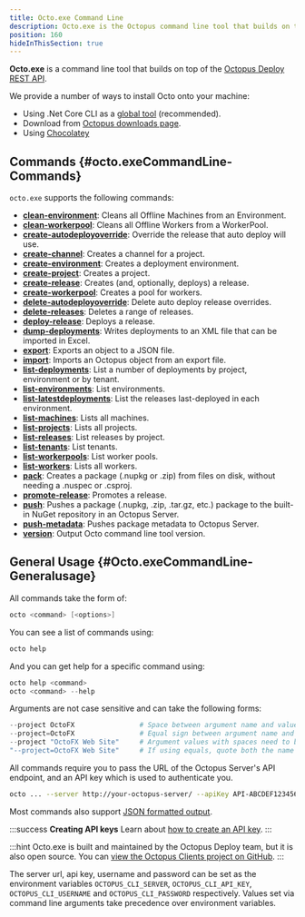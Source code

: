 ```yaml
---
title: Octo.exe Command Line
description: Octo.exe is the Octopus command line tool that builds on top of the Octopus REST API.
position: 160
hideInThisSection: true
---
```


**Octo.exe** is a command line tool that builds on top of the [Octopus Deploy REST API](/docs/octopus-rest-api/api/index.md).

We provide a number of ways to install Octo onto your machine:

- Using .Net Core CLI as a [global tool](/docs/octopus-rest-api/octo.exe-command-line/install-global-tool.md) (recommended).
- Download from [Octopus downloads page](https://octopus.com/downloads).
- Using [Chocolatey](https://chocolatey.org/packages/OctopusTools)

## Commands {#octo.exeCommandLine-Commands}

`octo.exe` supports the following commands:

- **[clean-environment](/docs/octopus-rest-api\octo.exe-command-line/clean-environment.md)**:  Cleans all Offline Machines from an Environment.
- **[clean-workerpool](/docs/octopus-rest-api\octo.exe-command-line/clean-workerpool.md)**:  Cleans all Offline Workers from a WorkerPool.
- **[create-autodeployoverride](/docs/octopus-rest-api\octo.exe-command-line/create-autodeployoverride.md)**:  Override the release that auto deploy will use.
- **[create-channel](/docs/octopus-rest-api\octo.exe-command-line/create-channel.md)**:  Creates a channel for a project.
- **[create-environment](/docs/octopus-rest-api\octo.exe-command-line/create-environment.md)**:  Creates a deployment environment.
- **[create-project](/docs/octopus-rest-api\octo.exe-command-line/create-project.md)**:  Creates a project.
- **[create-release](/docs/octopus-rest-api\octo.exe-command-line/create-release.md)**:  Creates (and, optionally, deploys) a release.
- **[create-workerpool](/docs/octopus-rest-api\octo.exe-command-line/create-workerpool.md)**:  Creates a pool for workers.
- **[delete-autodeployoverride](/docs/octopus-rest-api\octo.exe-command-line/delete-autodeployoverride.md)**:  Delete auto deploy release overrides.
- **[delete-releases](/docs/octopus-rest-api\octo.exe-command-line/delete-releases.md)**:  Deletes a range of releases.
- **[deploy-release](/docs/octopus-rest-api\octo.exe-command-line/deploy-release.md)**:  Deploys a release.
- **[dump-deployments](/docs/octopus-rest-api\octo.exe-command-line/dump-deployments.md)**:  Writes deployments to an XML file that can be imported in Excel.
- **[export](/docs/octopus-rest-api\octo.exe-command-line/export.md)**:  Exports an object to a JSON file.
- **[import](/docs/octopus-rest-api\octo.exe-command-line/import.md)**:  Imports an Octopus object from an export file.
- **[list-deployments](/docs/octopus-rest-api\octo.exe-command-line/list-deployments.md)**:  List a number of deployments by project, environment or by tenant.
- **[list-environments](/docs/octopus-rest-api\octo.exe-command-line/list-environments.md)**:  List environments.
- **[list-latestdeployments](/docs/octopus-rest-api\octo.exe-command-line/list-latestdeployments.md)**:  List the releases last-deployed in each environment.
- **[list-machines](/docs/octopus-rest-api\octo.exe-command-line/list-machines.md)**:  Lists all machines.
- **[list-projects](/docs/octopus-rest-api\octo.exe-command-line/list-projects.md)**:  Lists all projects.
- **[list-releases](/docs/octopus-rest-api\octo.exe-command-line/list-releases.md)**:  List releases by project.
- **[list-tenants](/docs/octopus-rest-api\octo.exe-command-line/list-tenants.md)**:  List tenants.
- **[list-workerpools](/docs/octopus-rest-api\octo.exe-command-line/list-workerpools.md)**:  List worker pools.
- **[list-workers](/docs/octopus-rest-api\octo.exe-command-line/list-workers.md)**:  Lists all workers.
- **[pack](/docs/octopus-rest-api\octo.exe-command-line/pack.md)**:  Creates a package (.nupkg or .zip) from files on disk, without needing a .nuspec or .csproj.
- **[promote-release](/docs/octopus-rest-api\octo.exe-command-line/promote-release.md)**:  Promotes a release.
- **[push](/docs/octopus-rest-api\octo.exe-command-line/push.md)**:  Pushes a package (.nupkg, .zip, .tar.gz, etc.) package to the built-in NuGet repository in an Octopus Server.
- **[push-metadata](/docs/octopus-rest-api\octo.exe-command-line/push-metadata.md)**:  Pushes package metadata to Octopus Server.
- **[version](/docs/octopus-rest-api\octo.exe-command-line/version.md)**:  Output Octo command line tool version.

## General Usage {#Octo.exeCommandLine-Generalusage}

All commands take the form of:

```powershell
octo <command> [<options>]
```

You can see a list of commands using:

```powershell
octo help
```

And you can get help for a specific command using:

```powershell
octo help <command>
octo <command> --help
```

Arguments are not case sensitive and can take the following forms:

```powershell
--project OctoFX                # Space between argument name and value
--project=OctoFX                # Equal sign between argument name and value
--project "OctoFX Web Site"     # Argument values with spaces need to be quoted
"--project=OctoFX Web Site"     # If using equals, quote both the name and value, not just the value
```

All commands require you to pass the URL of the Octopus Server's API endpoint, and an API key which is used to authenticate you.

```bash
octo ... --server http://your-octopus-server/ --apiKey API-ABCDEF123456
```

Most commands also support [JSON formatted output](formatted-output.md).

:::success
**Creating API keys**
Learn about [how to create an API key](/docs/octopus-rest-api/api/how-to-create-an-api-key.md).
:::

:::hint
Octo.exe is built and maintained by the Octopus Deploy team, but it is also open source. You can [view the Octopus Clients project on GitHub](https://github.com/OctopusDeploy/OctopusClients).
:::

The server url, api key, username and password can be set as the environment variables `OCTOPUS_CLI_SERVER`, `OCTOPUS_CLI_API_KEY`, `OCTOPUS_CLI_USERNAME` and `OCTOPUS_CLI_PASSWORD` respectively. Values set via command line arguments take precedence over environment variables.
